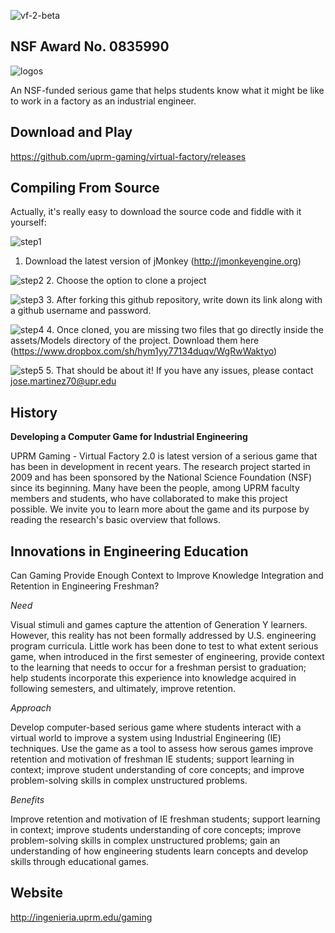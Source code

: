 ![vf-2-beta](https://f.cloud.github.com/assets/4027178/1882041/4111c01e-7970-11e3-9650-d4abbb60cf92.png)

NSF Award No. 0835990 
--------

![logos](https://f.cloud.github.com/assets/4027178/1883952/9298295c-7991-11e3-9d79-d5e7f933ac21.png)

An NSF-funded serious game that helps students know what it might be like to work in a factory as an industrial engineer.

Download and Play
--------
https://github.com/uprm-gaming/virtual-factory/releases

Compiling From Source
--------
Actually, it's really easy to download the source code and fiddle with it yourself:

![step1](https://f.cloud.github.com/assets/4027178/1884444/f5828ada-79a0-11e3-8949-7efd42c69178.png)
1. Download the latest version of jMonkey (http://jmonkeyengine.org)

![step2](https://f.cloud.github.com/assets/4027178/1884585/e6609cd6-79a5-11e3-9e23-85921905bb87.png)
2. Choose the option to clone a project

![step3](https://f.cloud.github.com/assets/4027178/1884616/2b7bc66e-79a7-11e3-9acc-62aee9b8ea28.png)
3. After forking this github repository, write down its link along with a github username and password.

![step4](https://f.cloud.github.com/assets/4027178/1884714/0f1b4c20-79ab-11e3-9165-e63193ed246e.png)
4. Once cloned, you are missing two files that go directly inside the assets/Models directory of the project. Download them here (https://www.dropbox.com/sh/hym1yy77134duqv/WgRwWaktyo)

![step5](https://f.cloud.github.com/assets/4027178/1884741/19e02b8e-79ac-11e3-897f-3cfc8195f59e.png)
5. That should be about it! If you have any issues, please contact jose.martinez70@upr.edu

History
--------

**Developing a  Computer Game for Industrial Engineering**

UPRM Gaming - Virtual Factory 2.0 is latest version of a  serious game that has been in development in recent years. The  research project started in 2009 and  has been sponsored  by the National Science Foundation (NSF) since its beginning. Many have been the people, among UPRM faculty members and students, who have collaborated to make this project possible.  We invite you to learn more about the game and its purpose by reading the research's basic  overview that follows.

Innovations in Engineering Education
--------

Can Gaming Provide Enough Context to Improve Knowledge Integration and Retention in Engineering Freshman?

*Need*

Visual stimuli and games capture the attention of Generation Y learners. However, this reality has not been formally addressed by U.S. engineering program curricula. Little work has been done to test to what extent serious game, when introduced in the first semester of engineering, provide context to the learning that needs to occur for a freshman persist to graduation; help students incorporate this experience into knowledge acquired in following semesters, and ultimately, improve retention.

*Approach*

Develop computer-based serious game where students interact with a virtual world to improve a system using Industrial Engineering (IE) techniques. Use the game as a tool to assess how serous games improve retention and motivation of freshman IE students; support learning in context; improve student understanding of core concepts; and improve problem-solving skills in complex unstructured problems.

*Benefits*

Improve retention and motivation of IE freshman students; support learning in context; improve students understanding of core concepts; improve problem-solving skills in complex unstructured problems; gain an understanding of how engineering students learn concepts and develop skills through educational games.

Website
--------
http://ingenieria.uprm.edu/gaming
